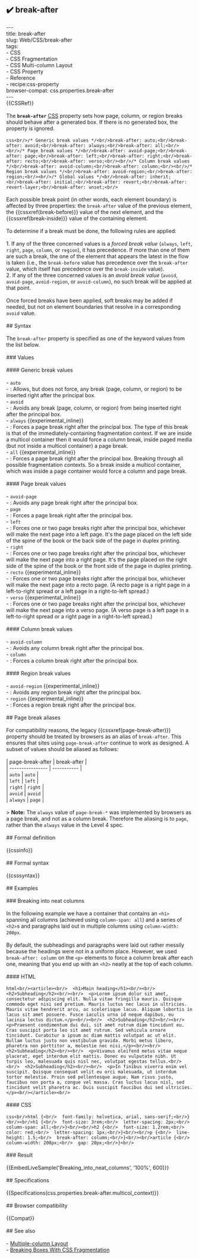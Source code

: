 ## ✔️ break-after 
 ---<br/>title: break-after<br/>slug: Web/CSS/break-after<br/>tags:<br/>  - CSS<br/>  - CSS Fragmentation<br/>  - CSS Multi-column Layout<br/>  - CSS Property<br/>  - Reference<br/>  - recipe:css-property<br/>browser-compat: css.properties.break-after<br/>---<br/>{{CSSRef}}<br/><br/>The **`break-after`** [CSS](/en-US/docs/Web/CSS) property sets how page, column, or region breaks should behave after a generated box. If there is no generated box, the property is ignored.<br/><br/>```css<br/>/* Generic break values */<br/>break-after: auto;<br/>break-after: avoid;<br/>break-after: always;<br/>break-after: all;<br/><br/>/* Page break values */<br/>break-after: avoid-page;<br/>break-after: page;<br/>break-after: left;<br/>break-after: right;<br/>break-after: recto;<br/>break-after: verso;<br/><br/>/* Column break values */<br/>break-after: avoid-column;<br/>break-after: column;<br/><br/>/* Region break values */<br/>break-after: avoid-region;<br/>break-after: region;<br/><br/>/* Global values */<br/>break-after: inherit;<br/>break-after: initial;<br/>break-after: revert;<br/>break-after: revert-layer;<br/>break-after: unset;<br/>```<br/><br/>Each possible break point (in other words, each element boundary) is affected by three properties: the `break-after` value of the previous element, the {{cssxref(break-before)}} value of the next element, and the {{cssxref(break-inside)}} value of the containing element.<br/><br/>To determine if a break must be done, the following rules are applied:<br/><br/>1. If any of the three concerned values is a _forced break value_ (`always`, `left`, `right`, `page`, `column`, or `region`), it has precedence. If more than one of them are such a break, the one of the element that appears the latest in the flow is taken (i.e., the `break-before` value has precedence over the `break-after` value, which itself has precedence over the `break-inside` value).<br/>2. If any of the three concerned values is an _avoid break value_ (`avoid`, `avoid-page`, `avoid-region`, or `avoid-column`), no such break will be applied at that point.<br/><br/>Once forced breaks have been applied, soft breaks may be added if needed, but not on element boundaries that resolve in a corresponding `avoid` value.<br/><br/>## Syntax<br/><br/>The `break-after` property is specified as one of the keyword values from the list below.<br/><br/>### Values<br/><br/>#### Generic break values<br/><br/>- `auto`<br/>  - : Allows, but does not force, any break (page, column, or region) to be inserted right after the principal box.<br/>- `avoid`<br/>  - : Avoids any break (page, column, or region) from being inserted right after the principal box.<br/>- `always` {{experimental_inline}}<br/>  - : Forces a page break right after the principal box. The type of this break is that of the immediately-containing fragmentation context. If we are inside a multicol container then it would force a column break, inside paged media (but not inside a multicol container) a page break.<br/>- `all` {{experimental_inline}}<br/>  - : Forces a page break right after the principal box. Breaking through all possible fragmentation contexts. So a break inside a multicol container, which was inside a page container would force a column and page break.<br/><br/>#### Page break values<br/><br/>- `avoid-page`<br/>  - : Avoids any page break right after the principal box.<br/>- `page`<br/>  - : Forces a page break right after the principal box.<br/>- `left`<br/>  - : Forces one or two page breaks right after the principal box, whichever will make the next page into a left page. It's the page placed on the left side of the spine of the book or the back side of the page in duplex printing.<br/>- `right`<br/>  - : Forces one or two page breaks right after the principal box, whichever will make the next page into a right page. It's the page placed on the right side of the spine of the book or the front side of the page in duplex printing.<br/>- `recto` {{experimental_inline}}<br/>  - : Forces one or two page breaks right after the principal box, whichever will make the next page into a recto page. (A recto page is a right page in a left-to-right spread or a left page in a right-to-left spread.)<br/>- `verso` {{experimental_inline}}<br/>  - : Forces one or two page breaks right after the principal box, whichever will make the next page into a verso page. (A verso page is a left page in a left-to-right spread or a right page in a right-to-left spread.)<br/><br/>#### Column break values<br/><br/>- `avoid-column`<br/>  - : Avoids any column break right after the principal box.<br/>- `column`<br/>  - : Forces a column break right after the principal box.<br/><br/>#### Region break values<br/><br/>- `avoid-region` {{experimental_inline}}<br/>  - : Avoids any region break right after the principal box.<br/>- `region` {{experimental_inline}}<br/>  - : Forces a region break right after the principal box.<br/><br/>## Page break aliases<br/><br/>For compatibility reasons, the legacy {{cssxref(page-break-after)}} property should be treated by browsers as an alias of `break-after`. This ensures that sites using `page-break-after` continue to work as designed. A subset of values should be aliased as follows:<br/><br/>| page-break-after | break-after |<br/>| ---------------- | ----------- |<br/>| `auto`           | `auto`      |<br/>| `left`           | `left`      |<br/>| `right`          | `right`     |<br/>| `avoid`          | `avoid`     |<br/>| `always`         | `page`      |<br/><br/>> **Note:** The `always` value of `page-break-*` was implemented by browsers as a page break, and not as a column break. Therefore the aliasing is to `page`, rather than the `always` value in the Level 4 spec.<br/><br/>## Formal definition<br/><br/>{{cssinfo}}<br/><br/>## Formal syntax<br/><br/>{{csssyntax}}<br/><br/>## Examples<br/><br/>### Breaking into neat columns<br/><br/>In the following example we have a container that contains an `<h1>` spanning all columns (achieved using `column-span: all`) and a series of `<h2>`s and paragraphs laid out in multiple columns using `column-width: 200px`.<br/><br/>By default, the subheadings and paragraphs were laid out rather messily because the headings were not in a uniform place. However, we used `break-after: column` on the `<p>` elements to force a column break after each one, meaning that you end up with an `<h2>` neatly at the top of each column.<br/><br/>#### HTML<br/><br/>```html<br/><article><br/>  <h1>Main heading</h1><br/><br/>  <h2>Subheading</h2><br/><br/>  <p>Lorem ipsum dolor sit amet, consectetur adipiscing elit. Nulla vitae fringilla mauris. Quisque commodo eget nisi sed pretium. Mauris luctus nec lacus in ultricies. Mauris vitae hendrerit arcu, ac scelerisque lacus. Aliquam lobortis in lacus sit amet posuere. Fusce iaculis urna id neque dapibus, eu lacinia lectus dictum.</p><br/><br/>  <h2>Subheading</h2><br/><br/>  <p>Praesent condimentum dui dui, sit amet rutrum diam tincidunt eu. Cras suscipit porta leo sit amet rutrum. Sed vehicula ornare tincidunt. Curabitur a ipsum ac diam mattis volutpat ac ut elit. Nullam luctus justo non vestibulum gravida. Morbi metus libero, pharetra non porttitor a, molestie nec nisi.</p><br/><br/>  <h2>Subheading</h2><br/><br/>  <p>Vivamus eleifend metus vitae neque placerat, eget interdum elit mattis. Donec eu vulputate nibh. Ut turpis leo, malesuada quis nisl nec, volutpat egestas tellus.<br/><br/>  <h2>Subheading</h2><br/><br/>  <p>In finibus viverra enim vel suscipit. Quisque consequat velit eu orci malesuada, ut interdum tortor molestie. Proin sed pellentesque augue. Nam risus justo, faucibus non porta a, congue vel massa. Cras luctus lacus nisl, sed tincidunt velit pharetra ac. Duis suscipit faucibus dui sed ultricies.</p><br/></article><br/>```<br/><br/>#### CSS<br/><br/>```css<br/>html {<br/>  font-family: helvetica, arial, sans-serif;<br/>}<br/><br/>h1 {<br/>  font-size: 3rem;<br/>  letter-spacing: 2px;<br/>  column-span: all;<br/>}<br/><br/>h2 {<br/>  font-size: 1.2rem;<br/>  color: red;<br/>  letter-spacing: 1px;<br/>}<br/><br/>p {<br/>  line-height: 1.5;<br/>  break-after: column;<br/>}<br/><br/>article {<br/>  column-width: 200px;<br/>  gap: 20px;<br/>}<br/>```<br/><br/>### Result<br/><br/>{{EmbedLiveSample('Breaking_into_neat_columns', '100%', 600)}}<br/><br/>## Specifications<br/><br/>{{Specifications(css.properties.break-after.multicol_context)}}<br/><br/>## Browser compatibility<br/><br/>{{Compat}}<br/><br/>## See also<br/><br/>- [Multiple-column Layout](/en-US/docs/Learn/CSS/CSS_layout/Multiple-column_Layout)<br/>- [Breaking Boxes With CSS Fragmentation](https://www.smashingmagazine.com/2019/02/css-fragmentation/)<br/>
